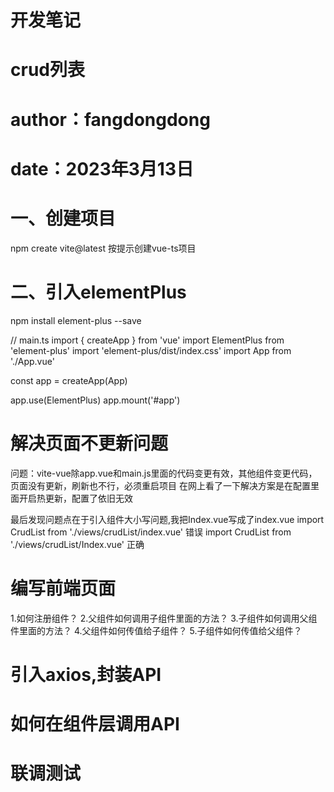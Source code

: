 
# 开发笔记
# crud列表
# author：fangdongdong
# date：2023年3月13日


# 一、创建项目
npm create vite@latest   按提示创建vue-ts项目

# 二、引入elementPlus
 npm install element-plus --save

 // main.ts
import { createApp } from 'vue'
import ElementPlus from 'element-plus'
import 'element-plus/dist/index.css'
import App from './App.vue'

const app = createApp(App)

app.use(ElementPlus)
app.mount('#app')

# 解决页面不更新问题
问题：vite-vue除app.vue和main.js里面的代码变更有效，其他组件变更代码，页面没有更新，刷新也不行，必须重启项目
在网上看了一下解决方案是在配置里面开启热更新，配置了依旧无效

最后发现问题点在于引入组件大小写问题,我把Index.vue写成了index.vue
import CrudList from './views/crudList/index.vue'  错误
import CrudList from './views/crudList/Index.vue'  正确


# 编写前端页面
1.如何注册组件？
2.父组件如何调用子组件里面的方法？
3.子组件如何调用父组件里面的方法？
4.父组件如何传值给子组件？
5.子组件如何传值给父组件？


# 引入axios,封装API


# 如何在组件层调用API


# 联调测试
